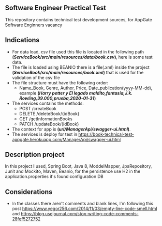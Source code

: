 ## Software Engineer Practical Test
This repository contains technical test development sources, for AppGate  Software Enginners vacancy

## Indications
* For data load, csv file used this file is located in the following path **(_ServiceBook/src/main/resources/data/book.csv_)**, here is some test data.
* The file is loaded using BEANIO there is a file(.xml) inside the project **(_ServiceBook/src/main/resources/book.xml_)** that is used for the validation of the csv file
* The file structure must have the following order:
   * Name_Book, Genre, Author, Price, Date_publication(yyyy-MM-dd), example **(_Harry potter y El legado maldito,fantasia,J.k. Rowling,39.000,prueba,2020-01-31_)**
* The services contains the methods:
   * POST /createBook
   * DELETE /deleteBook/{idBook}
   * GET /getInformationBooks
   * PATCH /updateBook/{idBook}
 * The context for app is **(_url/ManagerApi/swagger-ui.html_)**.
 * The services is deploy for test in https://book-technical-test-appgate.herokuapp.com/ManagerApi/swagger-ui.html
## Description project   
In this project I used, Spring Boot, Java 8, ModdelMapper, JpaRepository, Junit and Mockito, Maven, Beanio, for the persistence use H2 in the application.properties it's found configuration DB

## Considerations
* In the classes there aren't comments and  blank lines, I'm following this post https://www.yegor256.com/2014/11/03/empty-line-code-smell.html and https://blog.usejournal.com/stop-writing-code-comments-28fef5272752
